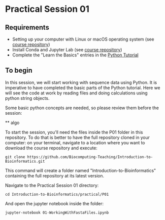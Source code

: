 # Practical Session 01

## Requirements 

* Setting up your computer with Linux or macOS operating system (see [course repository](https://github.com/Biocomputing-Teaching/Introduction-to-Bioinformatics))
* Install Conda and Jupyter Lab (see [course repository](https://github.com/Biocomputing-Teaching/Introduction-to-Bioinformatics))
* Complete the "Learn the Basics" entries in the [Python Tutorial](https://www.learnpython.org/en/)

## To begin

In this session, we will start working with sequence data using Python. It is imperative to have completed the basic parts of the Python tutorial. Here we will see the code at work by reading files and doing calculations using python string objects.

Some basic python concepts are needed, so please review them before the session:

** algo

To start the session, you'll need the files inside the P01 folder in this repository. To do that is better to have the full repository cloned in your computer: on your terminal, navigate to a location where you want to download the course repository and execute:

```
git clone https://github.com/Biocomputing-Teaching/Introduction-to-Bioinformatics.git
```

This command will create a folder named "Introduction-to-Bioinformatics" containing the full repository at its latest version.

Navigate to the Practical Session 01 directory:

```
cd Introduction-to-Bioinformatics/practical/P01
```

And open the jupyter notebook inside the folder:

```
jupyter-notebook 01-WorkingWithFastaFiles.ipynb
```

